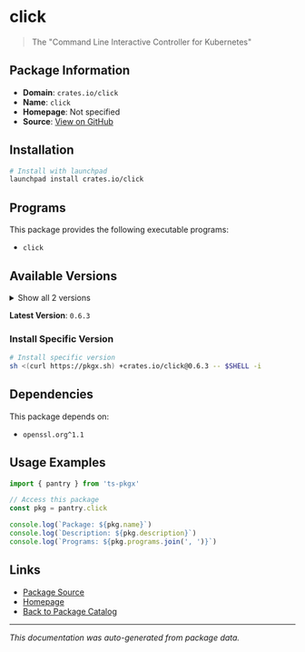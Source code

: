 # click

> The "Command Line Interactive Controller for Kubernetes"

## Package Information

- **Domain**: `crates.io/click`
- **Name**: `click`
- **Homepage**: Not specified
- **Source**: [View on GitHub](https://github.com/pkgxdev/pantry/tree/main/projects/crates.io/click/package.yml)

## Installation

```bash
# Install with launchpad
launchpad install crates.io/click
```

## Programs

This package provides the following executable programs:

- `click`

## Available Versions

<details>
<summary>Show all 2 versions</summary>

- `0.6.3`, `0.6.2`

</details>

**Latest Version**: `0.6.3`

### Install Specific Version

```bash
# Install specific version
sh <(curl https://pkgx.sh) +crates.io/click@0.6.3 -- $SHELL -i
```

## Dependencies

This package depends on:

- `openssl.org^1.1`

## Usage Examples

```typescript
import { pantry } from 'ts-pkgx'

// Access this package
const pkg = pantry.click

console.log(`Package: ${pkg.name}`)
console.log(`Description: ${pkg.description}`)
console.log(`Programs: ${pkg.programs.join(', ')}`)
```

## Links

- [Package Source](https://github.com/pkgxdev/pantry/tree/main/projects/crates.io/click/package.yml)
- [Homepage](#)
- [Back to Package Catalog](../../../package-catalog.md)

---

*This documentation was auto-generated from package data.*
